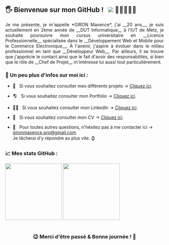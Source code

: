 ## 🖐 Bienvenue sur mon GitHub ! &nbsp; ![](https://komarev.com/ghpvc/?username=MaxHwK&label=Visiteurs+:) 👩🏼‍🤝‍🧑🏻

<div align="justify"> Je me présente, je m'appelle *GIRON Maxence*, j'ai __20 ans__, je suis actuellement en 2ème année de __DUT Informatique__ à 
l'IUT de Metz, je souhaite poursuivre mon cursus universitaire en __Licence Professionnelle__ spécialisée dans le __Développement Web et Mobile pour le Commerce 
Electronique__. À l'avenir, j'aspire à évoluer dans le milieu professionnel en tant que __Développeur Web__. Par ailleurs, il se trouve que j'apprécie 
le contact ainsi que le fait d'avoir des responsabilités, si bien que le rôle de __Chef de Projet__ m'intéresse lui aussi tout particulièrement. </div>

### 🧑 Un peu plus d'infos sur __moi__ ici :

- 💾 &nbsp; Si vous souhaitez consulter mes différents projets → [Cliquez ici](https://github.com/MaxHwK?tab=repositories).
- 🌎 &nbsp; Si vous souhaitez consulter mon Portfolio → [Cliquez ici](https://maxhwk.github.io/).
- 👨‍💻 &nbsp; Si vous souhaitez consulter mon LinkedIn → [Cliquez ici](https://www.linkedin.com/in/maxence-giron/).
- 📝 &nbsp; Si vous souhaitez consulter mon CV → [Cliquez ici](https://github.com/MaxHwK/MaxHwK.github.io/blob/main/static/doc/CV_Giron_Maxence.pdf).

- 📧 &nbsp; Pour toutes autres questions, n'hésitez pas à me contacter ici → gironmaxence.pro@gmail.com  
Je tâcherai d'y répondre au plus vite. ⌚

### 📈 Mes stats GitHub :

<img height="180em" src="https://github-readme-stats.vercel.app/api?username=MaxHwK&show_icons=true&hide_border=true&&count_private=true&include_all_commits=true" />

<img height="180em" src="https://github-readme-stats.vercel.app/api/top-langs/?username=MaxHwK&exclude_repo=KNN-Image-Classification&show_icons=true&hide_border=true&layout=compact&langs_count=8"/>

#

<div align="center">

### 😉 Merci d'être passé & Bonne journée ! 🤝 

</div>
